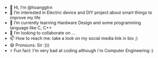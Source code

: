- 👋 Hi, I’m @hoanggtrn
- 👀 I’m interested in Electric device and DIY project about smart things to improve my life
- 🌱 I’m currently learning Hardware Design and some programming language like C, C++
- 💞️ I’m looking to collaborate on ...
- 📫 How to reach me: take a look on my social media link in bio ;)
- 😄 Pronouns: Sir :)))
- ⚡ Fun fact: I'm very bad at coding although i'm Computer Engineering :)

<!---
hoanggtrn/hoanggtrn is a ✨ special ✨ repository because its `README.md` (this file) appears on your GitHub profile.
You can click the Preview link to take a look at your changes.
--->
